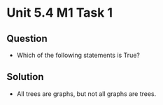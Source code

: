 # Unit 5.4 M1 Task 1

## Question
- Which of the following statements is True?

## Solution
- All trees are graphs, but not all graphs are trees. 